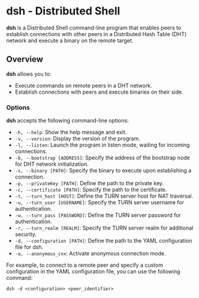 # dsh - Distributed Shell

**dsh** is a Distributed Shell command-line program that enables peers to establish connections with other peers in a Distributed Hash Table (DHT) network and execute a binary on the remote target.

## Overview

**dsh** allows you to:

- Execute commands on remote peers in a DHT network.
- Establish connections with peers and execute binaries on their side.


### Options

**dsh** accepts the following command-line options:

- `-h, --help`: Show the help message and exit.
- `-v, --version`: Display the version of the program.
- `-l, --listen`: Launch the program in listen mode, waiting for incoming connections.
- `-b, --bootstrap [ADDRESS]`: Specify the address of the bootstrap node for DHT network initialization.
- `-s, --binary [PATH]`: Specify the binary to execute upon establishing a connection.
- `-p, --privateKey [PATH]`: Define the path to the private key.
- `-c, --certificate [PATH]`: Specify the path to the certificate.
- `-t, --turn_host [HOST]`: Define the TURN server host for NAT traversal.
- `-u, --turn_user [USERNAME]`: Specify the TURN server username for authentication.
- `-w, --turn_pass [PASSWORD]`: Define the TURN server password for authentication.
- `-r, --turn_realm [REALM]`: Specify the TURN server realm for additional security.
- `-d, --configuration [PATH]`: Define the path to the YAML configuration file for dsh.
- `-a, --anonymous_cnx`: Activate anonymous connection mode.

For example, to connect to a remote peer and specify a custom configuration in the YAML configuration file, you can use the following command:

```shell
dsh -d <configuration> <peer_identifier>
```